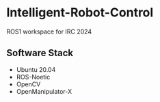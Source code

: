 # Intelligent-Robot-Control
ROS1 workspace for IRC 2024

## Software Stack
- Ubuntu 20.04
- ROS-Noetic
- OpenCV
- OpenManipulator-X
